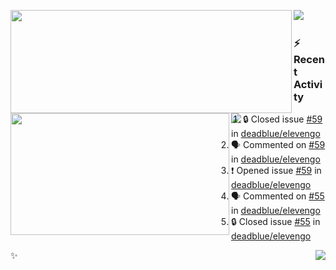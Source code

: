 <p>
  <p>
  <img align="left" width="450" height="165" src="https://github-readme-stats-git-masterrstaa-rickstaa.vercel.app/api?username=lowking&bg_color=0D1116&theme=synthwave&show_icons=true&hide_border=true&line_height=20&title_color=4E7C65&icon_color=555&show_owner=true&text_color=777&count_private=true"/>
  </p>
  <p>
  <img align="left" width="350" height="195" src="https://github-readme-stats-git-masterrstaa-rickstaa.vercel.app/api/top-langs/?layout=compact&username=lowking&bg_color=0D1116&theme=synthwave&show_icons=true&hide_border=true&line_height=20&title_color=4E7C65&icon_color=555&show_owner=true&text_color=777&hide&langs_count=4"/>
  </p>
  <p>
    <a align="left" href="https://t.me/Violettoy_bot"><img src="https://img.shields.io/badge/Telegram-%2352A4DB.svg?&style=social&logo=telegram&logoColor=52A4DB" /></a>&nbsp;&nbsp;
<!--     <img align="left" src="https://github.com/lowking/lowking/workflows/Waka%20Readme/badge.svg" />&nbsp;&nbsp; -->
    <img align="left" src="https://github.com/lowking/lowking/workflows/Activity%20Readme/badge.svg" />
  </p>
</p>

### :zap: Recent Activity

<!--START_SECTION:activity-->
1. 🔒 Closed issue [#59](https://github.com/deadblue/elevengo/issues/59) in [deadblue/elevengo](https://github.com/deadblue/elevengo)
2. 🗣 Commented on [#59](https://github.com/deadblue/elevengo/issues/59#issuecomment-2541727927) in [deadblue/elevengo](https://github.com/deadblue/elevengo)
3. ❗ Opened issue [#59](https://github.com/deadblue/elevengo/issues/59) in [deadblue/elevengo](https://github.com/deadblue/elevengo)
4. 🗣 Commented on [#55](https://github.com/deadblue/elevengo/issues/55#issuecomment-2524862932) in [deadblue/elevengo](https://github.com/deadblue/elevengo)
5. 🔒 Closed issue [#55](https://github.com/deadblue/elevengo/issues/55) in [deadblue/elevengo](https://github.com/deadblue/elevengo)
<!--END_SECTION:activity-->

✨<img align="right" src="http://profile-counter.glitch.me/lowking/count.svg"/>
